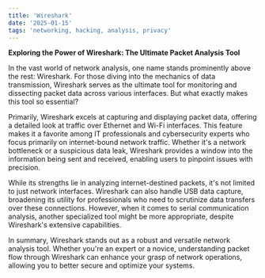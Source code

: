 ```yaml
---
title: 'Wireshark'
date: '2025-01-15'
tags: 'networking, hacking, analysis, privacy'
---
```


**Exploring the Power of Wireshark: The Ultimate Packet Analysis Tool**

In the vast world of network analysis, one name stands prominently above the rest: Wireshark. For those diving into the mechanics of data transmission, Wireshark serves as the ultimate tool for monitoring and dissecting packet data across various interfaces. But what exactly makes this tool so essential?

Primarily, Wireshark excels at capturing and displaying packet data, offering a detailed look at traffic over Ethernet and Wi-Fi interfaces. This feature makes it a favorite among IT professionals and cybersecurity experts who focus primarily on internet-bound network traffic. Whether it's a network bottleneck or a suspicious data leak, Wireshark provides a window into the information being sent and received, enabling users to pinpoint issues with precision.

While its strengths lie in analyzing internet-destined packets, it's not limited to just network interfaces. Wireshark can also handle USB data capture, broadening its utility for professionals who need to scrutinize data transfers over these connections. However, when it comes to serial communication analysis, another specialized tool might be more appropriate, despite Wireshark's extensive capabilities.

In summary, Wireshark stands out as a robust and versatile network analysis tool. Whether you're an expert or a novice, understanding packet flow through Wireshark can enhance your grasp of network operations, allowing you to better secure and optimize your systems.
